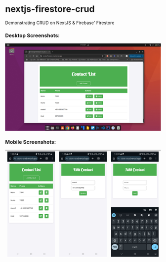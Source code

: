 # nextjs-firestore-crud

Demonstrating CRUD on NextJS & Firebase' Firestore

### Desktop Screenshots:
![v2-desktop.png](screenshots%2Fv2-desktop.png)

### Mobile Screenshots:
| ![v2-mobile-1.jpg](screenshots%2Fv2-mobile-1.jpg) | ![v2-mobile-2.png](screenshots%2Fv2-mobile-2.jpg) | ![v2-mobile-3.png](screenshots%2Fv2-mobile-3.jpg) |
|---|---|---|

